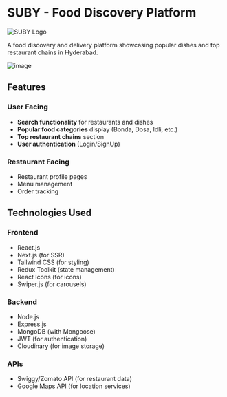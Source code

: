 # SUBY - Food Discovery Platform

![SUBY Logo](image.png)

A food discovery and delivery platform showcasing popular dishes and top restaurant chains in Hyderabad.

![image](https://github.com/user-attachments/assets/f6ae0c79-b0b0-4471-a048-920cae28a746)



## Features

### User Facing
- **Search functionality** for restaurants and dishes
- **Popular food categories** display (Bonda, Dosa, Idli, etc.)
- **Top restaurant chains** section
- **User authentication** (Login/SignUp)

### Restaurant Facing
- Restaurant profile pages
- Menu management
- Order tracking

## Technologies Used

### Frontend
- React.js
- Next.js (for SSR)
- Tailwind CSS (for styling)
- Redux Toolkit (state management)
- React Icons (for icons)
- Swiper.js (for carousels)

### Backend
- Node.js
- Express.js
- MongoDB (with Mongoose)
- JWT (for authentication)
- Cloudinary (for image storage)

### APIs
- Swiggy/Zomato API (for restaurant data)
- Google Maps API (for location services)

